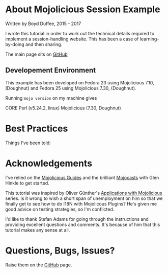 # About Mojolicious Session Example

Written by Boyd Duffee, 2015 - 2017

I wrote this tutorial in order to work out the technical
details required to implement a session-handling website.
This has been a case of learning-by-doing and then sharing.

The main page sits on 
[GitHub](https://github.com/duffee/Mojolicious_session_example/)

## Developement Environment

This example has been developed on 
Fedora 23 using Mojolicious 7.10, (Doughnut) and
Fedora 25 using Mojolicious 7.30, (Doughnut).

Running ```mojo version``` on my machine gives

 CORE
  Perl        (v5.24.2, linux)
  Mojolicious (7.30, Doughnut)


# Best Practices

Things I've been told:


# Acknowledgements

I've relied on the [Mojolicious Guides](http://mojolicious.org/perldoc) 
and the brilliant [Mojocasts](http://mojocasts.com/e1) with Glen Hinkle to get started.

This tutorial was inspired by Oliver G&uuml;nther's 
[Applications with Mojolicious](http://oliverguenther.de/2014/04/applications-with-mojolicious-part-one-introduction/)
series.  Is it wrong to wish a short span of unemployment on him so that we finally get to see
how to do I18N with Mojolicous Plugins?  He's given me good advice on testing strategies, so I'm conflicted.

I'd like to thank Stefan Adams for going through the instructions and providing
excellent questions and comments.  It's because of him that this tutorial makes any sense at all.


# Questions, Bugs, Issues?

Raise them on the [GitHub](https://github.com/duffee/Mojolicious_session_example/) page.
